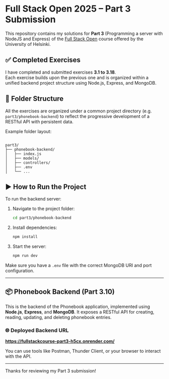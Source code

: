 # Full Stack Open 2025 – Part 3 Submission

This repository contains my solutions for **Part 3** (Programming a server with NodeJS and Express) of the [Full Stack Open](https://fullstackopen.com/en/) course offered by the University of Helsinki.

## ✅ Completed Exercises

I have completed and submitted exercises **3.1 to 3.18**.  
Each exercise builds upon the previous one and is organized within a unified backend project structure using Node.js, Express, and MongoDB.

## 📁 Folder Structure

All the exercises are organized under a common project directory (e.g. `part3/phonebook-backend`) to reflect the progressive development of a RESTful API with persistent data.

Example folder layout:

<pre><code> 
part3/
├── phonebook-backend/
│   ├── index.js
│   ├── models/
│   ├── controllers/
│   ├── .env
│   └── ...
</code></pre>

## ▶️ How to Run the Project

To run the backend server:

1. Navigate to the project folder:

   ```bash
   cd part3/phonebook-backend
   ```

2. Install dependencies:

   ```bash
   npm install
   ```

3. Start the server:

   ```bash
   npm run dev
   ```

Make sure you have a `.env` file with the correct MongoDB URI and port configuration.

---

## 📦 Phonebook Backend (Part 3.10)

This is the backend of the Phonebook application, implemented using **Node.js**, **Express**, and **MongoDB**. It exposes a RESTful API for creating, reading, updating, and deleting phonebook entries.

### 🌐 Deployed Backend URL  
**https://fullstackcourse-part3-h5cx.onrender.com/**

You can use tools like Postman, Thunder Client, or your browser to interact with the API.

---

Thanks for reviewing my Part 3 submission!